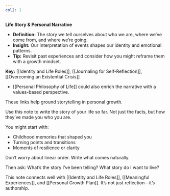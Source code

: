 ```yaml
---
col2: 1
---
```

**Life Story & Personal Narrative**

- **Definition:** The story we tell ourselves about who we are, where we’ve come from, and where we’re going.
- **Insight:** Our interpretation of events shapes our identity and emotional patterns.
- **Tip:** Revisit past experiences and consider how you might reframe them with a growth mindset.

**Key:** [[Identity and Life Roles]], [[Journaling for Self-Reflection]], [[Overcoming an Existential Crisis]]

- [[Personal Philosophy of Life]] could also enrich the narrative with a values-based perspective.

These links help ground storytelling in personal growth.



Use this note to write the story of your life so far. Not just the facts, but how they’ve made you who you are.

You might start with:
- Childhood memories that shaped you
- Turning points and transitions
- Moments of resilience or clarity

Don’t worry about linear order. Write what comes naturally.

Then ask: What’s the story I’ve been telling? What story do I want to live?

This note connects well with [[Identity and Life Roles]], [[Meaningful Experiences]], and [[Personal Growth Plan]]. It’s not just reflection—it’s authorship.


